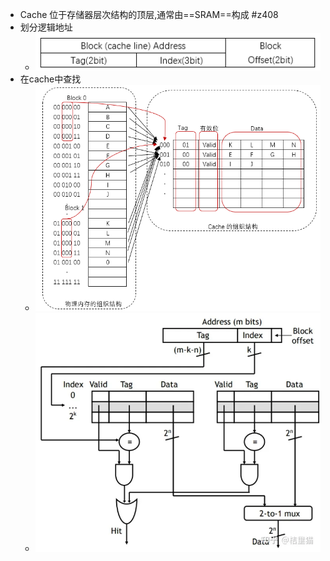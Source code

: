 - Cache 位于存储器层次结构的顶层,通常由==SRAM==构成 #z408 
- 划分逻辑地址
	- ![](attachments/Pasted%20image%2020221130213547.png)
- 在cache中查找
	- ![](attachments/Pasted%20image%2020221130213503.png)
	- ![](attachments/Pasted%20image%2020221130213946.png)